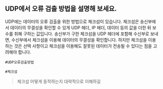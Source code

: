 ## UDP에서 오류 검출 방법을 설명해 보세요.

UDP에는 데이터의 오류 검출을 위한 방법으로 체크섬이 있습니다. 체크섬은 송신부에서 데이터의 무결성을 확인할 수 있게 UDP 헤더, IP 헤더, 데이터 등의 값을 더한 뒤 보수를 취해 구하는 값입니다. 송신부가 구한 체크섬을 UDP 헤더에 포함해 수신부로 보내면, 수신부에서 체크섬을 이용해 데이터의 무결성을 확인합니다. 하지만 체크섬을 이용하는 것은 선택 사항이고 체크섬을 이용해도 잘못된 데이터가 전송될 수 있다는 점을 고려해야 합니다.

`#UDP오류검출방법`

`#체크섬`

> 체크섬 어떻게 동작하는지 대략적으로 이해하길

